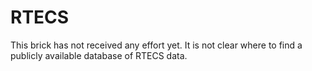 # RTECS
This brick has not received any effort yet. It is not clear where to find a publicly available database of RTECS data.